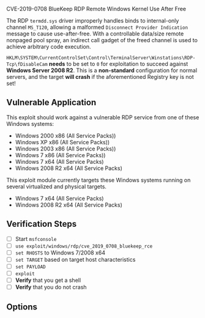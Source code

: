 CVE-2019-0708 BlueKeep RDP Remote Windows Kernel Use After Free

The RDP `termdd.sys` driver improperly handles binds to internal-only channel `MS_T120`,
allowing a malformed `Disconnect Provider Indication` message to cause use-after-free.
With a controllable data/size remote nonpaged pool spray, an indirect call gadget of
the freed channel is used to achieve arbitrary code execution.

`HKLM\SYSTEM\CurrentControlSet\Control\TerminalServer\Winstations\RDP-Tcp\fDisableCam`
**needs** to be set to `0` for exploitation to succeed against **Windows Server 2008 R2**.
This is a **non-standard** configuration for normal servers, and the target **will crash** if
the aforementioned Registry key is not set!

## Vulnerable Application

This exploit should work against a vulnerable RDP service from one of these Windows systems:

* Windows 2000 x86 (All Service Packs))
* Windows XP x86 (All Service Packs))
* Windows 2003 x86 (All Service Packs))
* Windows 7 x86 (All Service Packs))
* Windows 7 x64 (All Service Packs)
* Windows 2008 R2 x64 (All Service Packs)

This exploit module currently targets these Windows systems running on several virtualized and physical targets.

* Windows 7 x64 (All Service Packs)
* Windows 2008 R2 x64 (All Service Packs)

## Verification Steps

- [ ] Start `msfconsole`
- [ ] `use exploit/windows/rdp/cve_2019_0708_bluekeep_rce`
- [ ] `set RHOSTS` to Windows 7/2008 x64
- [ ] `set TARGET` based on target host characteristics
- [ ] `set PAYLOAD`
- [ ] `exploit`
- [ ] **Verify** that you get a shell
- [ ] **Verify** that you do not crash

## Options
